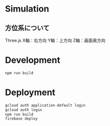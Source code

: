 # Simulation
## 方位系について

Three.js
X軸：右方向
Y軸：上方向
Z軸：画面奥方向

# Development
```bash
npm run build
```

# Deployment
```bash
gcloud auth application-default login
gcloud auth login
npm run build
firebase deploy
```

